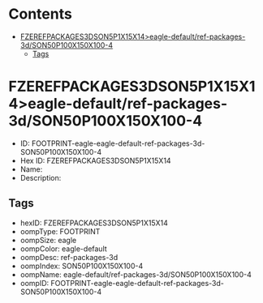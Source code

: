 



Contents
========

* [FZEREFPACKAGES3DSON5P1X15X14>eagle-default/ref-packages-3d/SON50P100X150X100-4](#fzerefpackages3dson5p1x15x14eagle-defaultref-packages-3dson50p100x150x100-4)
	* [Tags](#tags)

# FZEREFPACKAGES3DSON5P1X15X14>eagle-default/ref-packages-3d/SON50P100X150X100-4

- ID: FOOTPRINT-eagle-eagle-default-ref-packages-3d-SON50P100X150X100-4
- Hex ID: FZEREFPACKAGES3DSON5P1X15X14
- Name: 
- Description: 

## Tags

- hexID: FZEREFPACKAGES3DSON5P1X15X14
- oompType: FOOTPRINT
- oompSize: eagle
- oompColor: eagle-default
- oompDesc: ref-packages-3d
- oompIndex: SON50P100X150X100-4
- oompName: eagle-default/ref-packages-3d/SON50P100X150X100-4
- oompID: FOOTPRINT-eagle-eagle-default-ref-packages-3d-SON50P100X150X100-4
